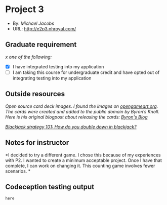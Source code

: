 # Project 3
+ By: *Michael Jacobs*
+ URL: <http://e2p3.nhroyal.com/>

## Graduate requirement
*x one of the following:*
+ [x] I have integrated testing into my application
+ [ ] I am taking this course for undergraduate credit and have opted out of integrating testing into my application

## Outside resources
*Open source card deck images. I found the images on [opengameart.org](https://opengameart.org/content/playing-cards-vector-png). The cards were created and added to the public domain by Byron’s Knoll. Here is his original blogpost about releasing the cards: [Byron's Blog](http://byronknoll.blogspot.com/2011/03/vector-playing-cards.html)*

*[Blackjack strategy 101: How do you double down in blackjack?](https://blog.betway.com/casino/blackjack-strategy-101-how-do-you-double-down-in-blackjack/#:~:text=The%20double%20down%20lets%20you,re%20playing%20before%20you%20start.)*

## Notes for instructor
*I decided to try a different game. I chose this because of my experiences with P2. I wanted to create a minimum acceptable project. Once I have that complete, I can work on changing it. This counting game involves fewer scenarios. *

## Codeception testing output
```
here
```